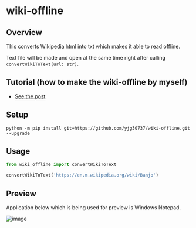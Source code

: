 # wiki-offline

## Overview
This converts Wikipedia html into txt which makes it able to read offline.

Text file will be made and open at the same time right after calling `convertWikiToText(url: str)`.

## Tutorial (how to make the wiki-offline by myself)
* <a href="https://yjg30737.github.io/posts/python-how-to-get-wikipedia-text/">See the post</a>

## Setup
`python -m pip install git+https://github.com/yjg30737/wiki-offline.git --upgrade`

## Usage
```python
from wiki_offline import convertWikiToText

convertWikiToText('https://en.m.wikipedia.org/wiki/Banjo')
```

## Preview
Application below which is being used for preview is Windows Notepad.

![image](https://user-images.githubusercontent.com/55078043/176660545-d847c4d7-fa2d-4432-8d66-4fad2befb4bb.png)
